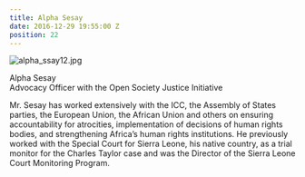 ```yaml
---
title: Alpha Sesay
date: 2016-12-29 19:55:00 Z
position: 22
---
```


![alpha_ssay12.jpg](/uploads/alpha_ssay12.jpg)

Alpha Sesay <br> Advocacy Officer with the Open Society Justice Initiative 


Mr. Sesay has worked extensively with the ICC, the Assembly of States parties, the European Union, the African Union and others on ensuring accountability for atrocities, implementation of decisions of human rights bodies, and strengthening Africa’s human rights institutions. He previously worked with the Special Court for Sierra Leone, his native country, as a trial monitor for the Charles Taylor case and was the Director of the Sierra Leone Court Monitoring Program.
